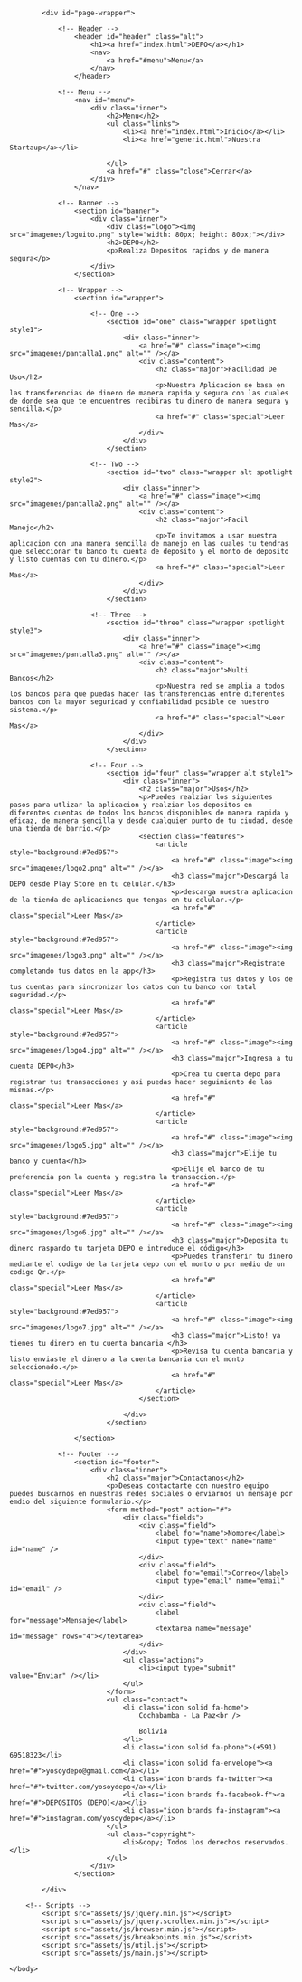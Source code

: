 <!DOCTYPE HTML>
<html>
	<head>
		<title>DEPO</title>
		<meta charset="utf-8" />
		<meta name="viewport" content="width=device-width, initial-scale=1, user-scalable=no" />
		<link rel="stylesheet" href="assets/css/main.css" />
		<noscript><link rel="stylesheet" href="assets/css/noscript.css" /></noscript>
	</head>
	<body class="is-preload">

			<div id="page-wrapper">

				<!-- Header -->
					<header id="header" class="alt">
						<h1><a href="index.html">DEPO</a></h1>
						<nav>
							<a href="#menu">Menu</a>
						</nav>
					</header>

				<!-- Menu -->
					<nav id="menu">
						<div class="inner">
							<h2>Menu</h2>
							<ul class="links">
								<li><a href="index.html">Inicio</a></li>
								<li><a href="generic.html">Nuestra Startaup</a></li>
							
							</ul>
							<a href="#" class="close">Cerrar</a>
						</div>
					</nav>

				<!-- Banner -->
					<section id="banner">
						<div class="inner">
							<div class="logo"><img src="imagenes/loguito.png" style="width: 80px; height: 80px;"></div>
							<h2>DEPO</h2>
							<p>Realiza Depositos rapidos y de manera segura</p>
						</div>
					</section>

				<!-- Wrapper -->
					<section id="wrapper">

						<!-- One -->
							<section id="one" class="wrapper spotlight style1">
								<div class="inner">
									<a href="#" class="image"><img src="imagenes/pantalla1.png" alt="" /></a>
									<div class="content">
										<h2 class="major">Facilidad De Uso</h2>
										<p>Nuestra Aplicacion se basa en las transferencias de dinero de manera rapida y segura con las cuales de donde sea que te encuentres recibiras tu dinero de manera segura y sencilla.</p>
										<a href="#" class="special">Leer Mas</a>
									</div>
								</div>
							</section>

						<!-- Two -->
							<section id="two" class="wrapper alt spotlight style2">
								<div class="inner">
									<a href="#" class="image"><img src="imagenes/pantalla2.png" alt="" /></a>
									<div class="content">
										<h2 class="major">Facil Manejo</h2>
										<p>Te invitamos a usar nuestra aplicacion con una manera sencilla de manejo en las cuales tu tendras que seleccionar tu banco tu cuenta de deposito y el monto de deposito y listo cuentas con tu dinero.</p>
										<a href="#" class="special">Leer Mas</a>
									</div>
								</div>
							</section>

						<!-- Three -->
							<section id="three" class="wrapper spotlight style3">
								<div class="inner">
									<a href="#" class="image"><img src="imagenes/pantalla3.png" alt="" /></a>
									<div class="content">
										<h2 class="major">Multi Bancos</h2>
										<p>Nuestra red se amplia a todos los bancos para que puedas hacer las transferencias entre diferentes bancos con la mayor seguridad y confiabilidad posible de nuestro sistema.</p>
										<a href="#" class="special">Leer Mas</a>
									</div>
								</div>
							</section>

						<!-- Four -->
							<section id="four" class="wrapper alt style1">
								<div class="inner">
									<h2 class="major">Usos</h2>
									<p>Puedes realziar los siguientes pasos para utlizar la aplicacion y realziar los depositos en diferentes cuentas de todos los bancos disponibles de manera rapida y eficaz, de manera sencilla y desde cualquier punto de tu ciudad, desde una tienda de barrio.</p>
									<section class="features">
										<article style="background:#7ed957">
											<a href="#" class="image"><img src="imagenes/logo2.png" alt="" /></a>
											<h3 class="major">Descargá la DEPO desde Play Store en tu celular.</h3>
											<p>descarga nuestra aplicacion de la tienda de aplicaciones que tengas en tu celular.</p>
											<a href="#" class="special">Leer Mas</a>
										</article>
										<article style="background:#7ed957">
											<a href="#" class="image"><img src="imagenes/logo3.png" alt="" /></a>
											<h3 class="major">Registrate completando tus datos en la app</h3>
											<p>Registra tus datos y los de tus cuentas para sincronizar los datos con tu banco con tatal seguridad.</p>
											<a href="#" class="special">Leer Mas</a>
										</article>
										<article style="background:#7ed957">
											<a href="#" class="image"><img src="imagenes/logo4.jpg" alt="" /></a>
											<h3 class="major">Ingresa a tu cuenta DEPO</h3>
											<p>Crea tu cuenta depo para registrar tus transacciones y asi puedas hacer seguimiento de las mismas.</p>
											<a href="#" class="special">Leer Mas</a>
										</article>
										<article style="background:#7ed957">
											<a href="#" class="image"><img src="imagenes/logo5.jpg" alt="" /></a>
											<h3 class="major">Elije tu banco y cuenta</h3>
											<p>Elije el banco de tu preferencia pon la cuenta y registra la transaccion.</p>
											<a href="#" class="special">Leer Mas</a>
										</article>
										<article style="background:#7ed957">
											<a href="#" class="image"><img src="imagenes/logo6.jpg" alt="" /></a>
											<h3 class="major">Deposita tu dinero raspando tu tarjeta DEPO e introduce el código</h3>
											<p>Puedes transferir tu dinero mediante el codigo de la tarjeta depo con el monto o por medio de un codigo Qr.</p>
											<a href="#" class="special">Leer Mas</a>
										</article>
										<article style="background:#7ed957">
											<a href="#" class="image"><img src="imagenes/logo7.jpg" alt="" /></a>
											<h3 class="major">Listo! ya tienes tu dinero en tu cuenta bancaria </h3>
											<p>Revisa tu cuenta bancaria y listo enviaste el dinero a la cuenta bancaria con el monto seleccionado.</p>
											<a href="#" class="special">Leer Mas</a>
										</article>
									</section>
									
								</div>
							</section>

					</section>

				<!-- Footer -->
					<section id="footer">
						<div class="inner">
							<h2 class="major">Contactanos</h2>
							<p>Deseas contactarte con nuestro equipo puedes buscarnos en nuestras redes sociales o enviarnos un mensaje por emdio del siguiente formulario.</p>
							<form method="post" action="#">
								<div class="fields">
									<div class="field">
										<label for="name">Nombre</label>
										<input type="text" name="name" id="name" />
									</div>
									<div class="field">
										<label for="email">Correo</label>
										<input type="email" name="email" id="email" />
									</div>
									<div class="field">
										<label for="message">Mensaje</label>
										<textarea name="message" id="message" rows="4"></textarea>
									</div>
								</div>
								<ul class="actions">
									<li><input type="submit" value="Enviar" /></li>
								</ul>
							</form>
							<ul class="contact">
								<li class="icon solid fa-home">
									Cochabamba - La Paz<br />
							
									Bolivia
								</li>
								<li class="icon solid fa-phone">(+591) 69518323</li>
								<li class="icon solid fa-envelope"><a href="#">yosoydepo@gmail.com</a></li>
								<li class="icon brands fa-twitter"><a href="#">twitter.com/yosoydepo</a></li>
								<li class="icon brands fa-facebook-f"><a href="#">DEPOSITOS (DEPO)</a></li>
								<li class="icon brands fa-instagram"><a href="#">instagram.com/yosoydepo</a></li>
							</ul>
							<ul class="copyright">
								<li>&copy; Todos los derechos reservados.</li>
							</ul>
						</div>
					</section>

			</div>

		<!-- Scripts -->
			<script src="assets/js/jquery.min.js"></script>
			<script src="assets/js/jquery.scrollex.min.js"></script>
			<script src="assets/js/browser.min.js"></script>
			<script src="assets/js/breakpoints.min.js"></script>
			<script src="assets/js/util.js"></script>
			<script src="assets/js/main.js"></script>

	</body>
</html>